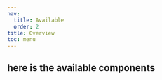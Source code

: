 ```yaml
---
nav:
  title: Available
  order: 2
title: Overview
toc: menu
---
```


## here is the available components
